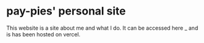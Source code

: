 # pay-pies' personal site

This website is a site about me and what I do. It can be accessed here _ and is has been hosted on vercel.
